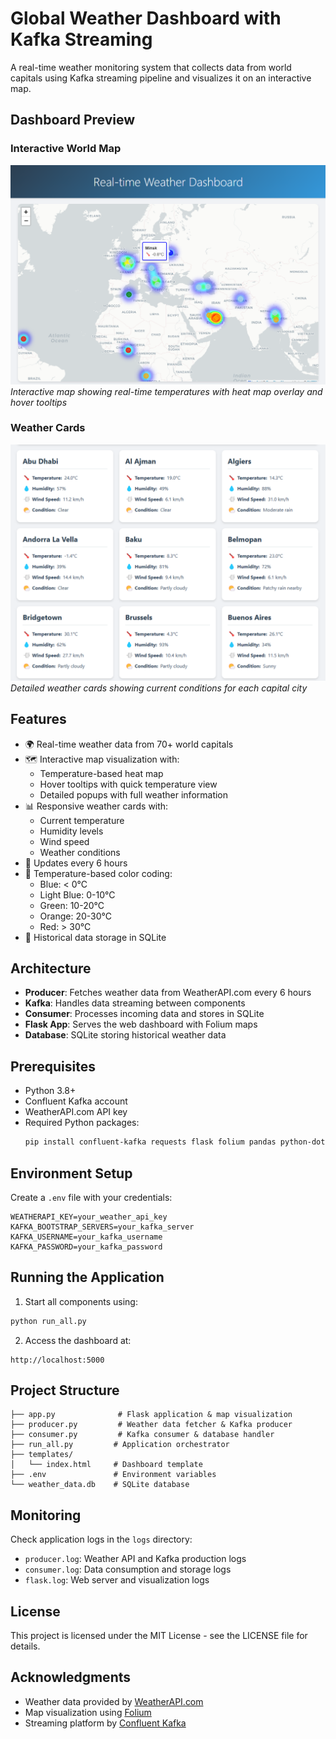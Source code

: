 # Global Weather Dashboard with Kafka Streaming

A real-time weather monitoring system that collects data from world capitals using Kafka streaming pipeline and visualizes it on an interactive map.

## Dashboard Preview

### Interactive World Map
![Weather Map](images/map.png)
*Interactive map showing real-time temperatures with heat map overlay and hover tooltips*

### Weather Cards
![Weather Details](images/cells.png)
*Detailed weather cards showing current conditions for each capital city*

## Features

- 🌍 Real-time weather data from 70+ world capitals
- 🗺️ Interactive map visualization with:
  - Temperature-based heat map
  - Hover tooltips with quick temperature view
  - Detailed popups with full weather information
- 📊 Responsive weather cards with:
  - Current temperature
  - Humidity levels
  - Wind speed
  - Weather conditions
- 🔄 Updates every 6 hours
- 🎨 Temperature-based color coding:
  - Blue: < 0°C
  - Light Blue: 0-10°C
  - Green: 10-20°C
  - Orange: 20-30°C
  - Red: > 30°C
- 💾 Historical data storage in SQLite

## Architecture

- **Producer**: Fetches weather data from WeatherAPI.com every 6 hours
- **Kafka**: Handles data streaming between components
- **Consumer**: Processes incoming data and stores in SQLite
- **Flask App**: Serves the web dashboard with Folium maps
- **Database**: SQLite storing historical weather data

## Prerequisites

- Python 3.8+
- Confluent Kafka account
- WeatherAPI.com API key
- Required Python packages:
  ```bash
  pip install confluent-kafka requests flask folium pandas python-dotenv
  ```

## Environment Setup

Create a `.env` file with your credentials:
```env
WEATHERAPI_KEY=your_weather_api_key
KAFKA_BOOTSTRAP_SERVERS=your_kafka_server
KAFKA_USERNAME=your_kafka_username
KAFKA_PASSWORD=your_kafka_password
```

## Running the Application

1. Start all components using:
```bash
python run_all.py
```

2. Access the dashboard at:
```
http://localhost:5000
```

## Project Structure
```
├── app.py              # Flask application & map visualization
├── producer.py         # Weather data fetcher & Kafka producer
├── consumer.py         # Kafka consumer & database handler
├── run_all.py         # Application orchestrator
├── templates/         
│   └── index.html     # Dashboard template
├── .env               # Environment variables
└── weather_data.db    # SQLite database
```

## Monitoring

Check application logs in the `logs` directory:
- `producer.log`: Weather API and Kafka production logs
- `consumer.log`: Data consumption and storage logs
- `flask.log`: Web server and visualization logs

## License

This project is licensed under the MIT License - see the LICENSE file for details.

## Acknowledgments

- Weather data provided by [WeatherAPI.com](https://www.weatherapi.com/)
- Map visualization using [Folium](https://python-visualization.github.io/folium/)
- Streaming platform by [Confluent Kafka](https://www.confluent.io/)